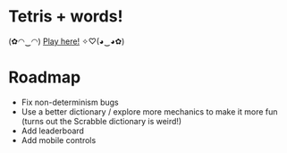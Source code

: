 # Tetris + words!  
(✿◠‿◠) [Play here!](https://khivy.github.io/wordtris/) ✧♡(◕‿◕✿)  

# Roadmap
- Fix non-determinism bugs
- Use a better dictionary / explore more mechanics to make it more fun (turns out the Scrabble dictionary is weird!)
- Add leaderboard
- Add mobile controls
